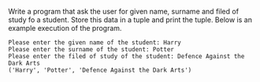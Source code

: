Write a program that ask the user for given name, surname and filed of study fo a student.
Store this data in a tuple and print the tuple. Below is an example execution of the program.

```
Please enter the given name of the student: Harry
Please enter the surname of the student: Potter
Please enter the filed of study of the student: Defence Against the Dark Arts
('Harry', 'Potter', 'Defence Against the Dark Arts')
```
